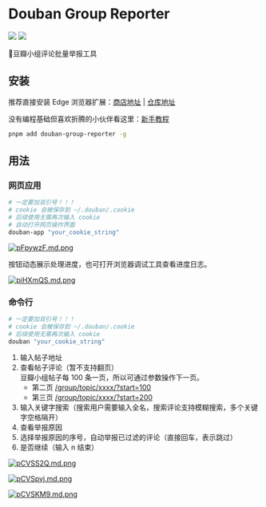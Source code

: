 # Douban Group Reporter

<p>
    <a href="https://www.npmjs.com/package/douban-group-reporter"><img src="https://badgen.net/npm/v/douban-group-reporter"></a>
    <a href="https://github.com/justorez/douban-group-reporter/actions/workflows/publish.yml"><img src="https://github.com/justorez/douban-group-reporter/actions/workflows/publish.yml/badge.svg"></a>
</p>

💢豆瓣小组评论批量举报工具

## 安装

推荐直接安装 Edge 浏览器扩展：[商店地址](https://microsoftedge.microsoft.com/addons/detail/%E8%B1%86%E7%93%A3%E5%B0%8F%E7%BB%84%E8%AF%84%E8%AE%BA%E4%B8%BE%E6%8A%A5%E5%B7%A5%E5%85%B7/hlhlkfcmlieombipnhpkceakaklhdfdf) | [仓库地址](https://github.com/justorez/douban-group-reporter-webext)

没有编程基础但喜欢折腾的小伙伴看这里：[新手教程](./readme.fresh.md)

```bash
pnpm add douban-group-reporter -g
```

## 用法

### 网页应用

```bash
# 一定要加双引号！！！
# cookie 会被保存到 ~/.douban/.cookie
# 后续使用无需再次输入 cookie
# 自动打开网页操作界面
douban-app "your_cookie_string"
```
[![pFpywzF.md.png](https://s11.ax1x.com/2024/01/09/pFpywzF.md.png)](https://imgse.com/i/pFpywzF)

按钮动态展示处理进度，也可打开浏览器调试工具查看进度日志。

[![piHXmQS.md.png](https://s11.ax1x.com/2023/12/25/piHXmQS.md.png)](https://imgse.com/i/piHXmQS)

### 命令行

```bash
# 一定要加双引号！！！
# cookie 会被保存到 ~/.douban/.cookie
# 后续使用无需再次输入 cookie
douban "your_cookie_string"
```

1. 输入帖子地址
2. 查看帖子评论（暂不支持翻页）<br>
   豆瓣小组帖子每 100 条一页，所以可通过参数操作下一页。
    - 第二页 [/group/topic/xxxx/?start=100](#)
    - 第三页 [/group/topic/xxxx/?start=200](#)
3. 输入关键字搜索（搜索用户需要输入全名，搜索评论支持模糊搜索，多个关键字空格隔开）
4. 查看举报原因
5. 选择举报原因的序号，自动举报已过滤的评论（直接回车，表示跳过）
6. 是否继续（输入 n 结束）

[![pCVSS2Q.md.png](https://s1.ax1x.com/2023/06/10/pCVSS2Q.md.png)](https://imgse.com/i/pCVSS2Q)

[![pCVSpvj.md.png](https://s1.ax1x.com/2023/06/10/pCVSpvj.md.png)](https://imgse.com/i/pCVSpvj)

[![pCVSKM9.md.png](https://s1.ax1x.com/2023/06/10/pCVSKM9.md.png)](https://imgse.com/i/pCVSKM9)